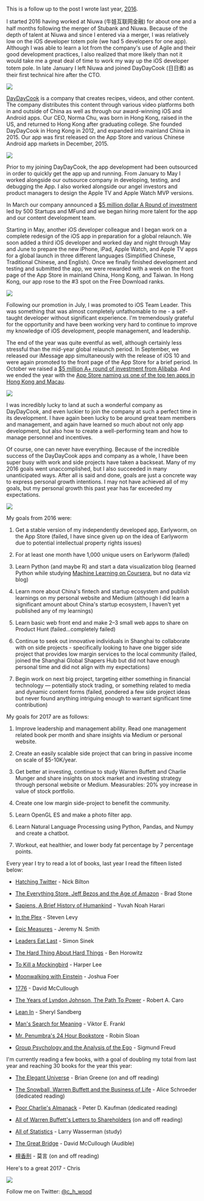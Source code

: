This is a follow up to the post I wrote last year, [2016](https://christopherhwood.com/2016).

I started 2016 having worked at Niuwa (牛娃互联网金融) for about one and a half months following the merger of Stubank and Niuwa. Because of the depth of talent at Niuwa and since I entered via a merger, I was relatively low on the iOS developer totem pole (we had 5 developers for one app). Although I was able to learn a lot from the company's use of Agile and their good development practices, I also realized that more likely than not it would take me a great deal of time to work my way up the iOS developer totem pole. In late January I left Niuwa and joined DayDayCook (日日煮) as their first technical hire after the CTO.

![](https://cdn-images-1.medium.com/max/2560/1*0rgYadIe0rL8F0XrffR1yw.jpeg)

[DayDayCook](https://www.daydaycook.com.cn/daydaycook/website/EN/index.html) is a company that creates recipes, videos, and other content. The company distributes this content through various video platforms both in and outside of China as well as through our award-winning iOS and Android apps. Our CEO, Norma Chu, was born in Hong Kong, raised in the US, and returned to Hong Kong after graduating college. She founded DayDayCook in Hong Kong in 2012, and expanded into mainland China in 2015. Our app was first released on the App Store and various Chinese Android app markets in December, 2015.

![](https://cdn-images-1.medium.com/max/2000/1*G7vZM2a7C8QxQuB5Dd-kVg.jpeg)

Prior to my joining DayDayCook, the app development had been outsourced in order to quickly get the app up and running. From January to May I worked alongside our outsource company in developing, testing, and debugging the App. I also worked alongside our angel investors and product managers to design the Apple TV and Apple Watch MVP versions.

In March our company announced a [$5 million dollar A Round of investment](http://www.scmp.com/tech/start-ups/article/1927081/day-day-cook-how-hong-kong-hobbyist-chef-plans-ride-e-commerce) led by 500 Startups and MFund and we began hiring more talent for the app and our content development team.

Starting in May, another iOS developer colleague and I began work on a complete redesign of the iOS app in preparation for a global relaunch. We soon added a third iOS developer and worked day and night through May and June to prepare the new iPhone, iPad, Apple Watch, and Apple TV apps for a global launch in three different languages (Simplified Chinese, Traditional Chinese, and English). Once we finally finished development and testing and submitted the app, we were rewarded with a week on the front page of the App Store in mainland China, Hong Kong, and Taiwan. In Hong Kong, our app rose to the #3 spot on the Free Download ranks.

![](https://cdn-images-1.medium.com/max/2000/1*lIUSZTwoSqqHN0hf8ghRRw.jpeg)

Following our promotion in July, I was promoted to iOS Team Leader. This was something that was almost completely unfathomable to me - a self-taught developer without significant experience. I'm tremendously grateful for the opportunity and have been working very hard to continue to improve my knowledge of iOS development, people management, and leadership.

The end of the year was quite eventful as well, although certainly less stressful than the mid-year global relaunch period. In September, we released our iMessage app simultaneously with the release of iOS 10 and were again promoted to the front page of the App Store for a brief period. In October we raised a [$5 million A+ round of investment from Alibaba](http://www.marketing-interactive.com/alibaba-entrepreneurs-fund-picks-daydaycook-grana-and-nosh/). And we ended the year with the [App Store naming us one of the top ten apps in Hong Kong and Macau](https://developer.apple.com/app-store/best-of-2016/developers/).

![](https://cdn-images-1.medium.com/max/5116/1*wKWiyPd0rdS6mNkzp1TAQQ.png)

I was incredibly lucky to land at such a wonderful company as DayDayCook, and even luckier to join the company at such a perfect time in its development. I have again been lucky to be around great team members and management, and again have learned so much about not only app development, but also how to create a well-performing team and how to manage personnel and incentives.

Of course, one can never have everything. Because of the incredible success of the DayDayCook apps and company as a whole, I have been super busy with work and side projects have taken a backseat. Many of my 2016 goals went unaccomplished, but I also succeeded in many unanticipated ways. After all is said and done, goals are just a concrete way to express personal growth intentions. I may not have achieved all of my goals, but my personal growth this past year has far exceeded my expectations.

![](https://cdn-images-1.medium.com/max/2000/1*hIOxjYvY_efv-ISZhhzIwg.jpeg)

My goals from 2016 were:

1. Get a stable version of my independently developed app, Earlyworm, on the App Store (failed, I have since given up on the idea of Earlyworm due to potential intellectual property rights issues)

1. For at least one month have 1,000 unique users on Earlyworm (failed)

1. Learn Python (and maybe R) and start a data visualization blog (learned Python while studying [Machine Learning on Coursera](https://www.coursera.org/learn/ml-foundations/home/welcome), but no data viz blog)

1. Learn more about China's fintech and startup ecosystem and publish learnings on my personal website and Medium (although I did learn a significant amount about China's startup ecosystem, I haven't yet published any of my learnings)

1. Learn basic web front end and make 2–3 small web apps to share on Product Hunt (failed...completely failed)

1. Continue to seek out innovative individuals in Shanghai to collaborate with on side projects - specifically looking to have one bigger side project that provides low margin services to the local community (failed, joined the Shanghai Global Shapers Hub but did not have enough personal time and did not align with my expectations)

1. Begin work on next big project, targeting either something in financial technology — potentially stock trading, or something related to media and dynamic content forms (failed, pondered a few side project ideas but never found anything intriguing enough to warrant significant time contribution)

My goals for 2017 are as follows:

1. Improve leadership and management ability. Read one management related book per month and share insights via Medium or personal website.

1. Create an easily scalable side project that can bring in passive income on scale of $5-10K/year.

1. Get better at investing, continue to study Warren Buffett and Charlie Munger and share insights on stock market and investing strategy through personal website or Medium. Measurables: 20% yoy increase in value of stock portfolio.

1. Create one low margin side-project to benefit the community.

1. Learn OpenGL ES and make a photo filter app.

1. Learn Natural Language Processing using Python, Pandas, and Numpy and create a chatbot.

1. Workout, eat healthier, and lower body fat percentage by 7 percentage points.

Every year I try to read a lot of books, last year I read the fifteen listed below:

* [Hatching Twitter](https://www.amazon.com/gp/product/1591847087/ref=as_li_tl?ie=UTF8&camp=1789&creative=9325&creativeASIN=1591847087&linkCode=as2&tag=christopherhw-20&linkId=2e5ccda4c5f8b145f0dcccf0ab911984) - Nick Bilton

* [The Everything Store, Jeff Bezos and the Age of Amazon](https://www.amazon.com/gp/product/0316219282/ref=as_li_tl?ie=UTF8&tag=christopherhw-20&camp=1789&creative=9325&linkCode=as2&creativeASIN=0316219282&linkId=e7fcdb6c630c1cecb0c587e83756480e) - Brad Stone

* [Sapiens, A Brief History of Humankind](https://www.amazon.com/gp/product/0062316095/ref=as_li_tl?ie=UTF8&tag=christopherhw-20&camp=1789&creative=9325&linkCode=as2&creativeASIN=0062316095&linkId=3aa00aeb8d9bf110b7517810bb51d755) - Yuvah Noah Harari

* [In the Plex](https://www.amazon.com/gp/product/1416596585/ref=as_li_tl?ie=UTF8&tag=christopherhw-20&camp=1789&creative=9325&linkCode=as2&creativeASIN=1416596585&linkId=ab958b0e88afce499b87c90f22cb5799) - Steven Levy

* [Epic Measures](https://www.amazon.com/gp/product/0062237500/ref=as_li_tl?ie=UTF8&tag=christopherhw-20&camp=1789&creative=9325&linkCode=as2&creativeASIN=0062237500&linkId=fdf89890bab38ee3ea40c8cd4eaf66a2) - Jeremy N. Smith

* [Leaders Eat Last](https://www.amazon.com/gp/product/1591845327/ref=as_li_tl?ie=UTF8&tag=christopherhw-20&camp=1789&creative=9325&linkCode=as2&creativeASIN=1591845327&linkId=8e9f7532542ecce56dc522023e94461f) - Simon Sinek

* [The Hard Thing About Hard Things](https://www.amazon.com/gp/product/0062273205/ref=as_li_tl?ie=UTF8&tag=christopherhw-20&camp=1789&creative=9325&linkCode=as2&creativeASIN=0062273205&linkId=b63199cb52dc6ae51b63cb04c39681f4) - Ben Horowitz

* [To Kill a Mockingbird](https://www.amazon.com/gp/product/0446310786/ref=as_li_tl?ie=UTF8&tag=christopherhw-20&camp=1789&creative=9325&linkCode=as2&creativeASIN=0446310786&linkId=3c41b81ad91958b36621b2126ce34375) - Harper Lee

* [Moonwalking with Einstein](https://www.amazon.com/gp/product/0143120530/ref=as_li_tl?ie=UTF8&tag=christopherhw-20&camp=1789&creative=9325&linkCode=as2&creativeASIN=0143120530&linkId=1d44684a1f4960aa3934279553a11037) - Joshua Foer

* [1776](https://www.amazon.com/gp/product/0743226720/ref=as_li_tl?ie=UTF8&tag=christopherhw-20&camp=1789&creative=9325&linkCode=as2&creativeASIN=0743226720&linkId=d4f59373545462f0f3090dd03e3b0f15) - David McCullough

* [The Years of Lyndon Johnson, The Path To Power](https://www.amazon.com/gp/product/0679729453/ref=as_li_tl?ie=UTF8&tag=christopherhw-20&camp=1789&creative=9325&linkCode=as2&creativeASIN=0679729453&linkId=95ccc84fd59b6206ffba2cb9aab96151) - Robert A. Caro

* [Lean In](https://www.amazon.com/gp/product/0385349947/ref=as_li_tl?ie=UTF8&tag=christopherhw-20&camp=1789&creative=9325&linkCode=as2&creativeASIN=0385349947&linkId=a259c7c16068cc893b88abbf60f75908) - Sheryl Sandberg

* [Man's Search for Meaning](https://www.amazon.com/gp/product/080701429X/ref=as_li_tl?ie=UTF8&tag=christopherhw-20&camp=1789&creative=9325&linkCode=as2&creativeASIN=080701429X&linkId=ba9cb2f98599131509574565107d77f2) - Viktor E. Frankl

* [Mr. Penumbra's 24 Hour Bookstore](https://www.amazon.com/gp/product/1250037751/ref=as_li_tl?ie=UTF8&tag=christopherhw-20&camp=1789&creative=9325&linkCode=as2&creativeASIN=1250037751&linkId=95cd0ac3fb069274e3ab87c996381cad) - Robin Sloan

* [Group Psychology and the Analysis of the Ego](https://www.amazon.com/gp/product/0393007707/ref=as_li_tl?ie=UTF8&tag=christopherhw-20&camp=1789&creative=9325&linkCode=as2&creativeASIN=0393007707&linkId=d18d123d7d8c7ac4ad5fc7fa9dc9845a) - Sigmund Freud

I'm currently reading a few books, with a goal of doubling my total from last year and reaching 30 books for the year this year:

* [The Elegant Universe](https://www.amazon.com/gp/product/039333810X/ref=as_li_tl?ie=UTF8&tag=christopherhw-20&camp=1789&creative=9325&linkCode=as2&creativeASIN=039333810X&linkId=e76723429ec279c0a8925a8fae030a13) - Brian Greene (on and off reading)

* [The Snowball, Warren Buffett and the Business of Life](https://www.amazon.com/gp/product/0553384619/ref=as_li_tl?ie=UTF8&tag=christopherhw-20&camp=1789&creative=9325&linkCode=as2&creativeASIN=0553384619&linkId=43a38101229c33c65ed48e5f9d3cabfa) - Alice Schroeder (dedicated reading)

* [Poor Charlie's Almanack](https://www.amazon.com/gp/product/1578645018/ref=as_li_tl?ie=UTF8&tag=christopherhw-20&camp=1789&creative=9325&linkCode=as2&creativeASIN=1578645018&linkId=611d4c04b42939cf39b9a8635cf55d0d) - Peter D. Kaufman (dedicated reading)

* [All of Warren Buffett's Letters to Shareholders](http://www.berkshirehathaway.com/letters/letters.html) (on and off reading)

* [All of Statistics](https://www.amazon.com/gp/product/0387402721/ref=as_li_tl?ie=UTF8&tag=christopherhw-20&camp=1789&creative=9325&linkCode=as2&creativeASIN=0387402721&linkId=9c569f048b6eafb7acc04b73b4d9b8ac) - Larry Wasserman (study)

* [The Great Bridge](https://www.amazon.com/gp/product/067145711X/ref=as_li_tl?ie=UTF8&tag=christopherhw-20&camp=1789&creative=9325&linkCode=as2&creativeASIN=067145711X&linkId=872a0cea17c2dbd54aff64d6d5fdb202) - David McCullough (Audible)

* [檀香刑](https://www.amazon.com/gp/product/B009PTQ8MQ/ref=as_li_tl?ie=UTF8&tag=christopherhw-20&camp=1789&creative=9325&linkCode=as2&creativeASIN=B009PTQ8MQ&linkId=2aaa9f1c114f132c174a7b84dd072db7) - 莫言 (on and off reading)

Here's to a great 2017 - Chris

![](https://cdn-images-1.medium.com/max/2560/1*Fe2wT7PlzfQTjfMK4n0Sug.jpeg)

Follow me on Twitter: [@c_h_wood](https://twitter.com/C_H_Wood)
